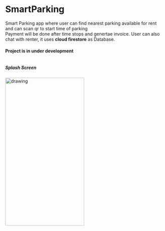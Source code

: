 # SmartParking
 Smart Parking app where user can find nearest parking available for rent and can scan qr to start time of parking<br>
 Payment will be done after time stops and genertae invoice. User can also chat with renter, it uses **cloud firestore** as Database.<br>
 
 #### Project is in under development<br><br>
 
 ##### Splash Screen
 <img src="blob:https://web.whatsapp.com/0e6c90b1-35de-41fa-8466-ac4f97241e02" alt="drawing" width="250" height="470"/>

